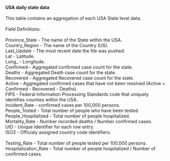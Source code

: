 <b>USA daily state data</b>
<br>
<br>
This table contains an aggregation of each USA State level data.
<br>
<br>
Field Definitions: 
<br>
<br>
Province_State - The name of the State within the USA.
<br>
Country_Region - The name of the Country (US).
<br>
Last_Update - The most recent date the file was pushed.
<br>
Lat - Latitude.
<br>
Long_ - Longitude.
<br> 
Confirmed - Aggregated confirmed case count for the state.
<br>
Deaths - Aggregated Death case count for the state.
<br>
Recovered - Aggregated Recovered case count for the state.
<br>
Active - Aggregated confirmed cases that have not been resolved (Active = Confirmed - Recovered - Deaths).
<br>
FIPS - Federal Information Processing Standards code that uniquely identifies counties within the USA.
<br>
Incident_Rate - confirmed cases per 100,000 persons.
<br>
People_Tested - Total number of people who have been tested.
<br>
People_Hospitalized - Total number of people hospitalized.
<br>
Mortality_Rate - Number recorded deaths / Number confirmed cases.
<br>
UID - Unique Identifier for each row entry. 
<br>
ISO3 - Officialy assigned country code identifiers.
<br>	
Testing_Rate - Total number of people tested per 100,000 persons.
<br>
Hospitalization_Rate - Total number of people hospitalized / Number of confirmed cases.
